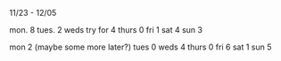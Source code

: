 11/23 - 12/05

mon. 8
tues. 2
weds try for 4
thurs 0
fri 1
sat 4
sun 3

mon 2 (maybe some more later?)
tues 0
weds 4
thurs 0
fri 6
sat 1
sun 5
